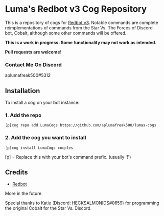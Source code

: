 # Luma's Redbot v3 Cog Repository
This is a repository of cogs for [Redbot v3](https://github.com/Cog-Creators/Red-DiscordBot). Notable commands are complete reimplementations of commands from the Star Vs. The Forces of Discord bot, Cobalt, although some other commands will be offered.

**This is a work in progress. Some functionality may not work as intended.**

**Pull requests are welcome!**

### Contact Me On Discord
aplumafreak500#5312

## Installation

To install a cog on your bot instance:

### 1. Add the repo

`[p]cog repo add LumaCogs https://github.com/aplumafreak500/lumas-cogs`

### 2. Add the cog you want to install

`[p]cog install LumaCogs couples`

[p] = Replace this with your bot's command prefix. (usually '!')

## Credits

* [Redbot](https://github.com/Cog-Creators/Red-DiscordBot)

More in the future.

Special thanks to Katie (Discord: HECKSALMONIDS#0659) for programming the original Cobalt for the Star Vs. Discord.
